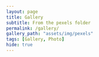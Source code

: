 ```yaml
---
layout: page
title: Gallery
subtitle: From the pexels folder
permalink: /gallery/
gallery_path: "assets/img/pexels"
tags: [Gallery, Photo]
hide: true
---
```

